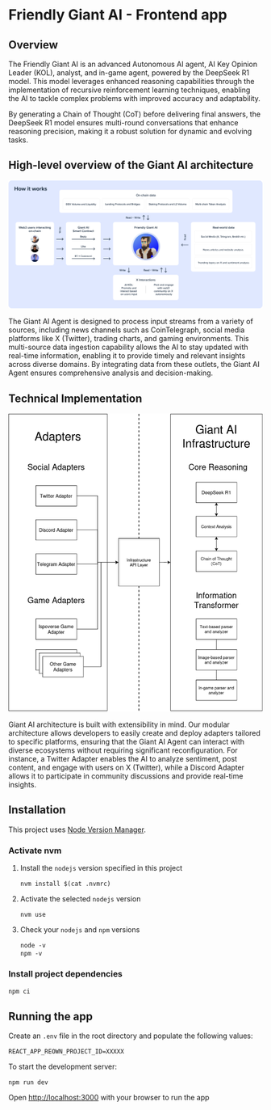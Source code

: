 # Friendly Giant AI - Frontend app

## Overview

The Friendly Giant AI is an advanced Autonomous AI agent, AI Key Opinion Leader (KOL), analyst, and in-game agent, powered by the DeepSeek R1 model. This model leverages enhanced reasoning capabilities through the implementation of recursive reinforcement learning techniques, enabling the AI to tackle complex problems with improved accuracy and adaptability.

By generating a Chain of Thought (CoT) before delivering final answers, the DeepSeek R1 model ensures multi-round conversations that enhance reasoning precision, making it a robust solution for dynamic and evolving tasks.


## High-level overview of the Giant AI architecture

![High level overview](docs/high-level-overview.png)

The Giant AI Agent is designed to process input streams from a variety of sources, including news channels such as CoinTelegraph, social media platforms like X (Twitter), trading charts, and gaming environments. This multi-source data ingestion capability allows the AI to stay updated with real-time information, enabling it to provide timely and relevant insights across diverse domains. By integrating data from these outlets, the Giant AI Agent ensures comprehensive analysis and decision-making.


## Technical Implementation

![Technical implementation](docs/technical-implementation.png)

Giant AI architecture is built with extensibility in mind. Our modular architecture allows developers to easily create and deploy adapters tailored to specific platforms, ensuring that the Giant AI Agent can interact with diverse ecosystems without requiring significant reconfiguration. For instance, a Twitter Adapter enables the AI to analyze sentiment, post content, and engage with users on X (Twitter), while a Discord Adapter allows it to participate in community discussions and provide real-time insights.

## Installation

This project uses [Node Version Manager](https://github.com/nvm-sh/nvm).

### Activate nvm

1. Install the `nodejs` version specified in this project

   ```
   nvm install $(cat .nvmrc)
   ```

2. Activate the selected `nodejs` version

   ```
   nvm use
   ```

3. Check your `nodejs` and `npm` versions

   ```
   node -v
   npm -v
   ```

### Install project dependencies

```
npm ci  
```


## Running the app

Create an `.env` file in the root directory and populate the following values:

```
REACT_APP_REOWN_PROJECT_ID=XXXXX
```

To start the development server:

```
npm run dev
```

Open [http://localhost:3000](http://localhost:3000) with your browser to run the app
